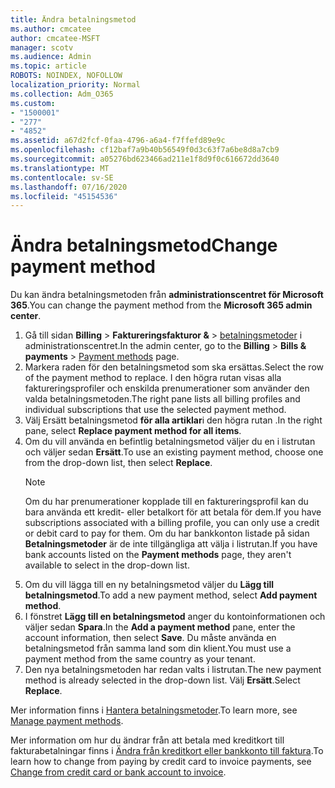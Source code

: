 ```yaml
---
title: Ändra betalningsmetod
ms.author: cmcatee
author: cmcatee-MSFT
manager: scotv
ms.audience: Admin
ms.topic: article
ROBOTS: NOINDEX, NOFOLLOW
localization_priority: Normal
ms.collection: Adm_O365
ms.custom:
- "1500001"
- "277"
- "4852"
ms.assetid: a67d2fcf-0faa-4796-a6a4-f7ffefd89e9c
ms.openlocfilehash: cf12baf7a9b40b56549f0d3c63f7a6be8d8a7cb9
ms.sourcegitcommit: a05276bd623466ad211e1f8d9f0c616672dd3640
ms.translationtype: MT
ms.contentlocale: sv-SE
ms.lasthandoff: 07/16/2020
ms.locfileid: "45154536"
---
```

# <a name="change-payment-method"></a><span data-ttu-id="f267d-102">Ändra betalningsmetod</span><span class="sxs-lookup"><span data-stu-id="f267d-102">Change payment method</span></span>

<span data-ttu-id="f267d-103">Du kan ändra betalningsmetoden från **administrationscentret för Microsoft 365**.</span><span class="sxs-lookup"><span data-stu-id="f267d-103">You can change the payment method from the **Microsoft 365 admin center**.</span></span>
  
1. <span data-ttu-id="f267d-104">Gå till sidan **Billing**  >  **Faktureringsfakturor &**  >  [betalningsmetoder](https://go.microsoft.com/fwlink/p/?linkid=2018806) i administrationscentret.</span><span class="sxs-lookup"><span data-stu-id="f267d-104">In the admin center, go to the **Billing** > **Bills & payments** > [Payment methods](https://go.microsoft.com/fwlink/p/?linkid=2018806) page.</span></span>
2. <span data-ttu-id="f267d-105">Markera raden för den betalningsmetod som ska ersättas.</span><span class="sxs-lookup"><span data-stu-id="f267d-105">Select the row of the payment method to replace.</span></span> <span data-ttu-id="f267d-106">I den högra rutan visas alla faktureringsprofiler och enskilda prenumerationer som använder den valda betalningsmetoden.</span><span class="sxs-lookup"><span data-stu-id="f267d-106">The right pane lists all billing profiles and individual subscriptions that use the selected payment method.</span></span>
3. <span data-ttu-id="f267d-107">Välj Ersätt betalningsmetod **för alla artiklar**i den högra rutan .</span><span class="sxs-lookup"><span data-stu-id="f267d-107">In the right pane, select **Replace payment method for all items**.</span></span>
4. <span data-ttu-id="f267d-108">Om du vill använda en befintlig betalningsmetod väljer du en i listrutan och väljer sedan **Ersätt**.</span><span class="sxs-lookup"><span data-stu-id="f267d-108">To use an existing payment method, choose one from the drop-down list, then select **Replace**.</span></span>
    > [!NOTE]
    > <span data-ttu-id="f267d-109">Om du har prenumerationer kopplade till en faktureringsprofil kan du bara använda ett kredit- eller betalkort för att betala för dem.</span><span class="sxs-lookup"><span data-stu-id="f267d-109">If you have subscriptions associated with a billing profile, you can only use a credit or debit card to pay for them.</span></span> <span data-ttu-id="f267d-110">Om du har bankkonton listade på sidan **Betalningsmetoder** är de inte tillgängliga att välja i listrutan.</span><span class="sxs-lookup"><span data-stu-id="f267d-110">If you have bank accounts listed on the **Payment methods** page, they aren't available to select in the drop-down list.</span></span>
5. <span data-ttu-id="f267d-111">Om du vill lägga till en ny betalningsmetod väljer du **Lägg till betalningsmetod**.</span><span class="sxs-lookup"><span data-stu-id="f267d-111">To add a new payment method, select **Add payment method**.</span></span>
6. <span data-ttu-id="f267d-112">I fönstret **Lägg till en betalningsmetod** anger du kontoinformationen och väljer sedan **Spara**.</span><span class="sxs-lookup"><span data-stu-id="f267d-112">In the **Add a payment method** pane, enter the account information, then select **Save**.</span></span> <span data-ttu-id="f267d-113">Du måste använda en betalningsmetod från samma land som din klient.</span><span class="sxs-lookup"><span data-stu-id="f267d-113">You must use a payment method from the same country as your tenant.</span></span>
7. <span data-ttu-id="f267d-114">Den nya betalningsmetoden har redan valts i listrutan.</span><span class="sxs-lookup"><span data-stu-id="f267d-114">The new payment method is already selected in the drop-down list.</span></span> <span data-ttu-id="f267d-115">Välj **Ersätt**.</span><span class="sxs-lookup"><span data-stu-id="f267d-115">Select **Replace**.</span></span>

<span data-ttu-id="f267d-116">Mer information finns i [Hantera betalningsmetoder](https://docs.microsoft.com/microsoft-365/commerce/billing-and-payments/manage-payment-methods).</span><span class="sxs-lookup"><span data-stu-id="f267d-116">To learn more, see [Manage payment methods](https://docs.microsoft.com/microsoft-365/commerce/billing-and-payments/manage-payment-methods).</span></span>

<span data-ttu-id="f267d-117">Mer information om hur du ändrar från att betala med kreditkort till fakturabetalningar finns i [Ändra från kreditkort eller bankkonto till faktura](https://docs.microsoft.com/microsoft-365/commerce/billing-and-payments/change-payment-method#change-from-credit-card-or-bank-account-to-invoice).</span><span class="sxs-lookup"><span data-stu-id="f267d-117">To learn how to change from paying by credit card to invoice payments, see [Change from credit card or bank account to invoice](https://docs.microsoft.com/microsoft-365/commerce/billing-and-payments/change-payment-method#change-from-credit-card-or-bank-account-to-invoice).</span></span>
